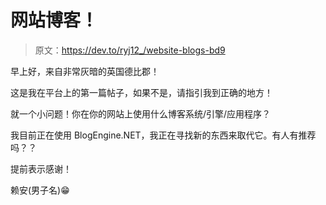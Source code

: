 # 网站博客！

> 原文：<https://dev.to/ryj12_/website-blogs-bd9>

早上好，来自非常灰暗的英国德比郡！

这是我在平台上的第一篇帖子，如果不是，请指引我到正确的地方！

就一个小问题！你在你的网站上使用什么博客系统/引擎/应用程序？

我目前正在使用 BlogEngine.NET，我正在寻找新的东西来取代它。有人有推荐吗？？

提前表示感谢！

赖安(男子名)😁